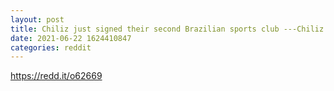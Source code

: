 ```yaml
--- 
layout: post 
title: Chiliz just signed their second Brazilian sports club ---Chiliz ($CHZ) on Twitter 
date: 2021-06-22 1624410847 
categories: reddit 
--- 
```

https://redd.it/o62669